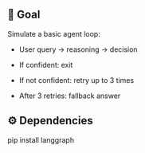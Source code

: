 ## 🧠 Goal

Simulate a basic agent loop:

- User query → reasoning → decision

- If confident: exit

- If not confident: retry up to 3 times

- After 3 retries: fallback answer

## ⚙️ Dependencies

pip install langgraph

